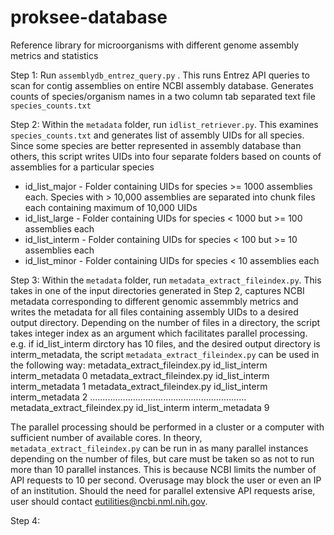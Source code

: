 # proksee-database
Reference library for microorganisms with different genome assembly metrics and statistics

Step 1: Run `assemblydb_entrez_query.py` . This runs Entrez API queries to scan for contig assemblies on entire NCBI assembly database. Generates counts of species/organism names in a two column tab separated text file `species_counts.txt`  

Step 2: Within the `metadata` folder, run `idlist_retriever.py`. This examines `species_counts.txt` and generates list of assembly UIDs for all species. Since some species are better represented in assembly database than others, this script writes UIDs into four separate folders based on counts of assemblies for a particular species  
- id_list_major - Folder containing UIDs for species >= 1000 assemblies each. Species with > 10,000 assemblies are separated into chunk files each containing maximum of 10,000 UIDs      
- id_list_large - Folder containing UIDs for species < 1000 but >= 100 assemblies each   
- id_list_interm - Folder containing UIDs for species < 100 but >= 10 assemblies each
- id_list_minor - Folder containing UIDs for species < 10 assemblies each

Step 3: Within the `metadata` folder, run `metadata_extract_fileindex.py`. This takes in one of the input directories generated in Step 2, captures NCBI metadata corresponding to different genomic assemmbly metrics and writes the metadata for all files containing assembly UIDs to a desired output directory. Depending on the number of files in a directory, the script takes integer index as an argument which facilitates parallel processing.  
e.g. if id_list_interm dirctory has 10 files, and the desired output directory is interm_metadata, the script `metadata_extract_fileindex.py` can be used in the following way:
metadata_extract_fileindex.py id_list_interm interm_metadata 0
metadata_extract_fileindex.py id_list_interm interm_metadata 1
metadata_extract_fileindex.py id_list_interm interm_metadata 2
..............................................................
metadata_extract_fileindex.py id_list_interm interm_metadata 9

The parallel processing should be performed in a cluster or a computer with sufficient number of available cores. In theory, `metadata_extract_fileindex.py` can be run in as many parallel instances depending on the number of files, but care must be taken so as not to run more than 10 parallel instances. This is because NCBI limits the number of API requests to 10 per second. Overusage may block the user or even an IP of an institution. Should the need for parallel extensive API requests arise, user should contact eutilities@ncbi.nml.nih.gov.

Step 4: 
